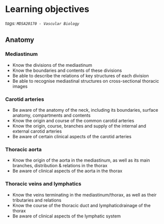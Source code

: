 # Learning objectives
###### tags: `MDSA20170 - Vascular Biology`

## Anatomy
### Mediastinum
- Know the divisions of the mediastinum
- Know the boundaries and contents of these divisions
- Be able to describe the relations of key structures of each division
- Be able to recognise mediastinal structures on cross-sectional thoracic images

### Carotid arteries
- Be aware of the anatomy of the neck, including its boundaries, surface anatomy, compartments and contents
- Know the origin and course of the common carotid arteries
- Know the origin, course, branches and supply of the internal and external carotid arteries
- Be aware of certain clinical aspects of the carotid arteries

### Thoracic aorta
- Know the origin of the aorta in the mediastinum, as well as its main branches, distribution & relations in the thorax
- Be aware of clinical aspects of the aorta in the thorax

### Thoracic veins and lymphatics
- Know the veins terminating in the mediastinum/thorax, as well as their tributaries and relations
- Know the course of the thoracic duct and lymphaticdrainage of the thorax
- Be aware of clinical aspects of the lymphatic system
